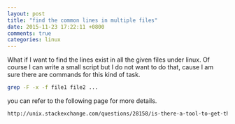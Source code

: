 ```yaml
---
layout: post
title: "find the common lines in multiple files"
date: 2015-11-23 17:22:11 +0800
comments: true
categories: linux	
---
```

What if I want to find the lines exist in all the given files under linux. Of course I can write a small script but I do not want to do that, cause I am sure there are commands for this kind of task.

```sh
grep -F -x -f file1 file2 ...
```

you can refer to the following page for more details.

```html
http://unix.stackexchange.com/questions/28158/is-there-a-tool-to-get-the-lines-in-one-file-that-are-not-in-another
```